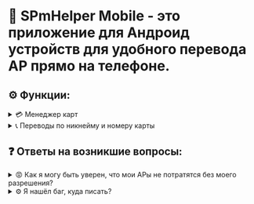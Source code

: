 # 📱 SPmHelper Mobile - это приложение для Андроид устройств для удобного перевода АР прямо на телефоне.
## ⚙️ Функции:
<details>
<summary> <a name="management card"> </a> 💳 Менеджер карт </summary>

📥 **Чтобы добавить вашу карту в приложение, вам нужно:**
1. Войти на сервер СПм/СП в майнкрафте. (На СП пока не проверено, напишите в лс
2. Перейдите на [сайт](https://spworlds.ru) и зарегистрируйтесь через дискорд.
3. Перейдите во вкладку «Кошелёк» (/wallet).
4. Выберите нужную карту и нажмите на первую эконку стрелочки «Поделиться».
5. Нажмите «Сгенерировать новый API токен» -> «Далее» -> «Сгенерировать».
6. Перейдите в игру и в чате скопируйте id и token.
7. Зайдите в приложение на телефоне, перейдите на страницу «Карты».
8. Нажмите кнопку «Добавить карту».
9. Удобным вам способом перенесите token и id из майнкрафта в приложение.
10. После заполнения полей нажмите «Добавить».

> Теперь вы добавили свою карту в приложение, можете перейти в «Переводы» для дальнейших действий.

</details>

<details>
<summary> <a name="payment"> </a> 📞 Переводы по никнейму и номеру карты </summary>

📥 **Чтобы перевести АРы вам нужно:**
1. Добавить карту с которой вы будете переводить (см. пункт 💳 Менеджер карт)
2. Перейдите на главную во вкладку «Переводы».
3. Выбрать «По номеру карты» или «По никнейму».
4. Заполнить все поля (комментарий не обезателен, но не больше 32 символов)
  4.1 Если вы выбрали тип оплаты по никнейму, то вам сначала нужно ввести никнейм игрока, а после выбрать карту, на которую вы будете переводить. Выполнено всё также, как на сайте SPworlds.
5. Нажмите на кнопку перевести. 

> Теперь вы добавили свою карту в приложение, можете перейти в «Переводы» для дальнейших действий.

</details>

## ❓ Ответы на возникшие вопросы:
<details>
<summary> <a name="leave-my-money"> </a>😡 Как я могу быть уверен, что мои АРы не потратятся без моего разрешения? </summary>

> Ваши данные, а именно Token и id вашей карты, хранятся исключительно на вашем телефоне и нигде больше, кроме сайта SPworlds.

</details>

<details>
<summary> <a name="spmhelperbot"> </a>⚙️ Я нашёл баг, куда писать? </summary>

> Напишите нашему телеграм боту для тех поддержки - https://t.me/SPmHelperBOT

> Или нам в дискорд сервер - https://discord.gg/49gTwXAqDK
</details>
